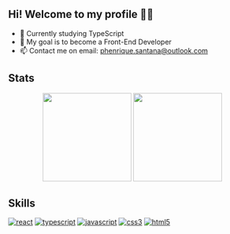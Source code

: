 ## Hi! Welcome to my profile 👋🏼


- 🌱 Currently studying TypeScript
- 🔭 My goal is to become a Front-End Developer
- 📫 Contact me on email: phenrique.santana@outlook.com

## Stats

<div align="center">
  <img height="180em" src="https://github-readme-stats-sigma-five.vercel.app/api?username=Paulo-Henrique-Santana&show_icons=true&theme=react&include_all_commits=true&count_private=true&custom_title=Estatísticas"/>
  <img height="180em" src="https://github-readme-stats-sigma-five.vercel.app/api/top-langs/?username=Paulo-Henrique-Santana&layout=compact&langs_count=7&theme=react&custom_title=Linguagens"/>
</div>

## Skills

<div>
  <a href="https://www.origamid.com/certificate/4e68f3cc" target="_blank"><img src="https://img.shields.io/badge/React-20232A?style=for-the-badge&logo=react&logoColor=61DAFB" alt="react"></a>
  <a href="https://www.origamid.com/certificate/69660f3c" target="_blank"><img src="https://img.shields.io/badge/TypeScript-007ACC?style=for-the-badge&logo=typescript&logoColor=white" alt="typescript"></a>
  <a href="https://www.origamid.com/certificate/d9b21aad" target="_blank"><img src="https://img.shields.io/badge/JavaScript-F7DF1E?style=for-the-badge&logo=javascript&logoColor=black" alt="javascript"></a>
  <a href="https://www.origamid.com/certificate/e3727cc8" target="_blank"><img src="https://img.shields.io/badge/CSS3-1572B6?style=for-the-badge&logo=css3&logoColor=white" alt="css3"></a>
  <a href="https://www.origamid.com/certificate/e3727cc8" target="_blank"><img src="https://img.shields.io/badge/HTML5-E34F26?style=for-the-badge&logo=html5&logoColor=white" alt="html5"></a>
</div>
